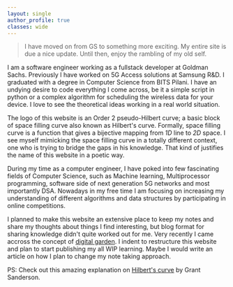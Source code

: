 ```yaml
---
layout: single
author_profile: true
classes: wide
---
```

> I have moved on from GS to something more exciting. My entire site is due a nice update. Until then, enjoy the rambling of my old self.


I am a software engineer working as a fullstack developer at Goldman Sachs. Previously I have worked on 5G Access solutions at Samsung R&D. I graduated with a degree in Computer Science from BITS Pilani.
I have an undying desire to code everything I come across, be it a simple script in python or a complex algorithm for scheduling the wireless data for your device.
I love to see the theoretical ideas working in a real world situation.

The logo of this website is an Order 2 pseudo-Hilbert curve; a basic block of space filling curve also known as Hilbert's curve.
Formally, space filling curve is a function that gives a bijective mapping from *1D* line to *2D* space.
I see myself mimicking the space filling curve in a totally different context, one who is trying to bridge the gaps in his knowledge.
That kind of justifies the name of this website in a poetic way.

During my time as a computer engineer, I have poked into few fascinating fields of Computer Science, such as Machine learning, Multiprocessor programming, software side of next generation 5G networks and most importantly DSA. Nowadays in my free time I am focusing on increasing my understanding of different algorithms and data structures by participating in online competitions.

I planned to make this website an extensive place to keep my notes and share my thoughts about things I find interesting, but blog format for sharing knowledge didn't quite worked out for me.
Very recently I came accross the concept of [digital garden](https://joelhooks.com/digital-garden). I indent to restructure this website and plan to start publishing my all WIP learning. Maybe I would write an article on how I plan to
change my note taking approach.

PS: Check out this amazing explanation on [Hilbert's curve](https://www.youtube.com/watch?v=3s7h2MHQtxc) by Grant Sanderson.

